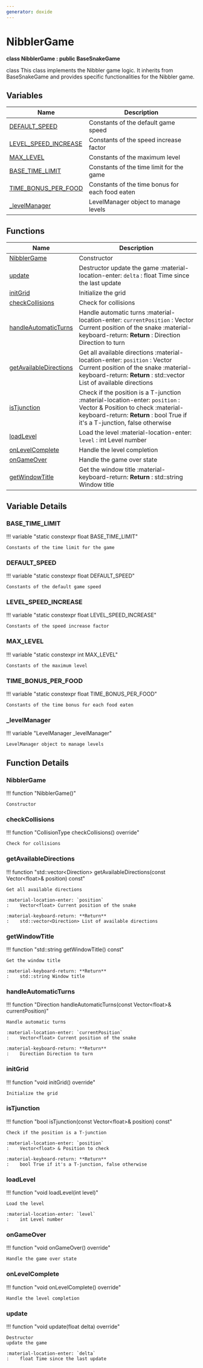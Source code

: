 ```yaml
---
generator: doxide
---
```



# NibblerGame

**class NibblerGame : public BaseSnakeGame**

 class
This class implements the Nibbler game logic.
It inherits from BaseSnakeGame and provides specific functionalities for the Nibbler game.


## Variables

| Name | Description |
| ---- | ----------- |
| [DEFAULT_SPEED](#DEFAULT_SPEED) | Constants of the default game speed  |
| [LEVEL_SPEED_INCREASE](#LEVEL_SPEED_INCREASE) | Constants of the speed increase factor  |
| [MAX_LEVEL](#MAX_LEVEL) | Constants of the maximum level  |
| [BASE_TIME_LIMIT](#BASE_TIME_LIMIT) | Constants of the time limit for the game  |
| [TIME_BONUS_PER_FOOD](#TIME_BONUS_PER_FOOD) | Constants of the time bonus for each food eaten  |
| [_levelManager](#_levelManager) | LevelManager object to manage levels  |

## Functions

| Name | Description |
| ---- | ----------- |
| [NibblerGame](#NibblerGame) | Constructor  |
| [update](#update) | Destructor update the game :material-location-enter: `delta` :    float Time since the last update  |
| [initGrid](#initGrid) | Initialize the grid  |
| [checkCollisions](#checkCollisions) | Check for collisions  |
| [handleAutomaticTurns](#handleAutomaticTurns) | Handle automatic turns :material-location-enter: `currentPosition` :    Vector<float> Current position of the snake :material-keyboard-return: **Return** :    Direction Direction to turn  |
| [getAvailableDirections](#getAvailableDirections) | Get all available directions :material-location-enter: `position` :    Vector<float> Current position of the snake :material-keyboard-return: **Return** :    std::vector<Direction> List of available directions  |
| [isTjunction](#isTjunction) | Check if the position is a T-junction :material-location-enter: `position` :    Vector<float> & Position to check :material-keyboard-return: **Return** :    bool True if it's a T-junction, false otherwise  |
| [loadLevel](#loadLevel) | Load the level :material-location-enter: `level` :    int Level number  |
| [onLevelComplete](#onLevelComplete) | Handle the level completion  |
| [onGameOver](#onGameOver) | Handle the game over state  |
| [getWindowTitle](#getWindowTitle) | Get the window title :material-keyboard-return: **Return** :    std::string Window title  |

## Variable Details

### BASE_TIME_LIMIT<a name="BASE_TIME_LIMIT"></a>

!!! variable "static constexpr float BASE_TIME_LIMIT"

    Constants of the time limit for the game
    

### DEFAULT_SPEED<a name="DEFAULT_SPEED"></a>

!!! variable "static constexpr float DEFAULT_SPEED"

    Constants of the default game speed
    

### LEVEL_SPEED_INCREASE<a name="LEVEL_SPEED_INCREASE"></a>

!!! variable "static constexpr float LEVEL_SPEED_INCREASE"

    Constants of the speed increase factor
    

### MAX_LEVEL<a name="MAX_LEVEL"></a>

!!! variable "static constexpr int MAX_LEVEL"

    Constants of the maximum level
    

### TIME_BONUS_PER_FOOD<a name="TIME_BONUS_PER_FOOD"></a>

!!! variable "static constexpr float TIME_BONUS_PER_FOOD"

    Constants of the time bonus for each food eaten
    

### _levelManager<a name="_levelManager"></a>

!!! variable "LevelManager _levelManager"

    LevelManager object to manage levels
    

## Function Details

### NibblerGame<a name="NibblerGame"></a>
!!! function "NibblerGame()"

    Constructor
    

### checkCollisions<a name="checkCollisions"></a>
!!! function "CollisionType checkCollisions() override"

    Check for collisions
    

### getAvailableDirections<a name="getAvailableDirections"></a>
!!! function "std::vector&lt;Direction&gt; getAvailableDirections(const Vector&lt;float&gt;&amp; position) const"

    Get all available directions
        
    :material-location-enter: `position`
    :    Vector<float> Current position of the snake
        
    :material-keyboard-return: **Return**
    :    std::vector<Direction> List of available directions
    

### getWindowTitle<a name="getWindowTitle"></a>
!!! function "std::string getWindowTitle() const"

    Get the window title
        
    :material-keyboard-return: **Return**
    :    std::string Window title
    

### handleAutomaticTurns<a name="handleAutomaticTurns"></a>
!!! function "Direction handleAutomaticTurns(const Vector&lt;float&gt;&amp; currentPosition)"

    Handle automatic turns
        
    :material-location-enter: `currentPosition`
    :    Vector<float> Current position of the snake
        
    :material-keyboard-return: **Return**
    :    Direction Direction to turn
    

### initGrid<a name="initGrid"></a>
!!! function "void initGrid() override"

    Initialize the grid
    

### isTjunction<a name="isTjunction"></a>
!!! function "bool isTjunction(const Vector&lt;float&gt;&amp; position) const"

    Check if the position is a T-junction
        
    :material-location-enter: `position`
    :    Vector<float> & Position to check
        
    :material-keyboard-return: **Return**
    :    bool True if it's a T-junction, false otherwise
    

### loadLevel<a name="loadLevel"></a>
!!! function "void loadLevel(int level)"

    Load the level
        
    :material-location-enter: `level`
    :    int Level number
    

### onGameOver<a name="onGameOver"></a>
!!! function "void onGameOver() override"

    Handle the game over state
    

### onLevelComplete<a name="onLevelComplete"></a>
!!! function "void onLevelComplete() override"

    Handle the level completion
    

### update<a name="update"></a>
!!! function "void update(float delta) override"

    Destructor
    update the game
    
    :material-location-enter: `delta`
    :    float Time since the last update
    

